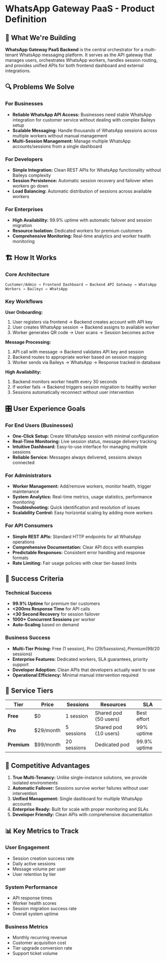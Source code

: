 # WhatsApp Gateway PaaS - Product Definition

## 🎯 What We're Building

**WhatsApp Gateway PaaS Backend** is the central orchestrator for a multi-tenant WhatsApp messaging platform. It serves as the API gateway that manages users, orchestrates WhatsApp workers, handles session routing, and provides unified APIs for both frontend dashboard and external integrations.

## 🔍 Problems We Solve

### For Businesses

- **Reliable WhatsApp API Access:** Businesses need stable WhatsApp integration for customer service without dealing with complex Baileys setup
- **Scalable Messaging:** Handle thousands of WhatsApp sessions across multiple workers without manual management
- **Multi-Session Management:** Manage multiple WhatsApp accounts/sessions from a single dashboard

### For Developers

- **Simple Integration:** Clean REST APIs for WhatsApp functionality without Baileys complexity
- **Session Persistence:** Automatic session recovery and failover when workers go down
- **Load Balancing:** Automatic distribution of sessions across available workers

### For Enterprises

- **High Availability:** 99.9% uptime with automatic failover and session migration
- **Resource Isolation:** Dedicated workers for premium customers
- **Comprehensive Monitoring:** Real-time analytics and worker health monitoring

## 🏗️ How It Works

### Core Architecture

```
Customer/Admin → Frontend Dashboard → Backend API Gateway → WhatsApp Workers → Baileys → WhatsApp
```

### Key Workflows

**User Onboarding:**

1. User registers via frontend → Backend creates account with API key
2. User creates WhatsApp session → Backend assigns to available worker
3. Worker generates QR code → User scans → Session becomes active

**Message Processing:**

1. API call with message → Backend validates API key and session
2. Backend routes to appropriate worker based on session mapping
3. Worker sends via Baileys → WhatsApp → Response tracked in database

**High Availability:**

1. Backend monitors worker health every 30 seconds
2. If worker fails → Backend triggers session migration to healthy worker
3. Sessions automatically reconnect without user intervention

## 🎛️ User Experience Goals

### For End Users (Businesses)

- **One-Click Setup:** Create WhatsApp session with minimal configuration
- **Real-Time Monitoring:** Live session status, message delivery tracking
- **Intuitive Dashboard:** Easy-to-use interface for managing multiple sessions
- **Reliable Service:** Messages always delivered, sessions always connected

### For Administrators

- **Worker Management:** Add/remove workers, monitor health, trigger maintenance
- **System Analytics:** Real-time metrics, usage statistics, performance monitoring
- **Troubleshooting:** Quick identification and resolution of issues
- **Scalability Control:** Easy horizontal scaling by adding more workers

### For API Consumers

- **Simple REST APIs:** Standard HTTP endpoints for all WhatsApp operations
- **Comprehensive Documentation:** Clear API docs with examples
- **Predictable Responses:** Consistent error handling and response formats
- **Rate Limiting:** Fair usage policies with clear tier-based limits

## 🎯 Success Criteria

### Technical Success

- **99.9% Uptime** for premium tier customers
- **<200ms Response Time** for API calls
- **<30 Second Recovery** for session failover
- **1000+ Concurrent Sessions** per worker
- **Auto-Scaling** based on demand

### Business Success

- **Multi-Tier Pricing:** Free (1 session), Pro ($29/5 sessions), Premium ($99/20 sessions)
- **Enterprise Features:** Dedicated workers, SLA guarantees, priority support
- **Developer Adoption:** Clean APIs that developers actually want to use
- **Operational Efficiency:** Minimal manual intervention required

## 🔄 Service Tiers

| Tier        | Price     | Sessions    | Resources             | SLA          |
| ----------- | --------- | ----------- | --------------------- | ------------ |
| **Free**    | $0        | 1 session   | Shared pod (50 users) | Best effort  |
| **Pro**     | $29/month | 5 sessions  | Shared pod (10 users) | 99% uptime   |
| **Premium** | $99/month | 20 sessions | Dedicated pod         | 99.9% uptime |

## 🚀 Competitive Advantages

1. **True Multi-Tenancy:** Unlike single-instance solutions, we provide isolated environments
2. **Automatic Failover:** Sessions survive worker failures without user intervention
3. **Unified Management:** Single dashboard for multiple WhatsApp accounts
4. **Enterprise Ready:** Built for scale with proper monitoring and SLAs
5. **Developer Friendly:** Clean APIs with comprehensive documentation

## 📊 Key Metrics to Track

### User Engagement

- Session creation success rate
- Daily active sessions
- Message volume per user
- User retention by tier

### System Performance

- API response times
- Worker health scores
- Session migration success rate
- Overall system uptime

### Business Metrics

- Monthly recurring revenue
- Customer acquisition cost
- Tier upgrade conversion rate
- Support ticket volume
